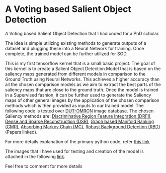 # A Voting based Salient Object Detection
A Voting based Salient Object Detection that I had coded for a PhD scholar.

The idea is simple utilizing existing methods to generate outputs of a dataset and plugging these into a Neural Network for training. Once complete, the trained model can be further utilized for SOD.

This is my first tensorflow kernel that is a small basic project. The goal of this kernel is to create a Salient Object Detection Model that is based on the saliency maps generated from different models in comparison to the Ground Truth using Neural Networks. This achieves a higher accuracy than all the chosen comparison models as we aim to extract the best parts of the saliency maps that are close to the ground truth. Once the model is trained in a Supervised fashion, it can be further used to generate the Saliency maps of other general images by the application of the chosen comparison methods which is then provided as inputs to our trained model. The following code is tested over [DUT-OMRON](http://saliencydetection.net/dut-omron/) image database. The chosen Saliency methods are: [Discriminative Region Feature Integration (DRFI)](https://people.cs.umass.edu/~hzjiang/drfi/), [Dense and Sparse Reconstruction (DSR)](ieeexplore.ieee.org/document/6751481), [Graph based Manifold Ranking (GMR)](https://ieeexplore.ieee.org/document/6619251), [Absorbing Markov Chain (MC)](https://ieeexplore.ieee.org/document/6751317), [Robust Background Detection (RBD)](https://ieeexplore.ieee.org/document/6909756/) (Papers linked).

For more details explanation of the primary python code, refer [this link](https://www.kaggle.com/madhavan93/voting-based-salient-object-detection?scriptVersionId=8175537)

The images that I have used for testing and creation of the model is attached in the following [link](https://drive.google.com/open?id=13PpabXPOuAB-QLqDVQ4oqlW5ZxWDGeZC).

Feel free to comment for more details
